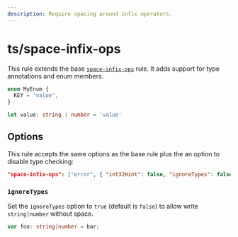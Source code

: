 ```yaml
---
description: Require spacing around infix operators.
---
```


# ts/space-infix-ops

This rule extends the base [`space-infix-ops`](/rules/js/space-infix-ops) rule.
It adds support for type annotations and enum members.

```ts
enum MyEnum {
  KEY = 'value',
}
```

```ts
let value: string | number = 'value'
```

## Options

This rule accepts the same options as the base rule plus the an option to disable type checking:

```json
"space-infix-ops": ["error", { "int32Hint": false, "ignoreTypes": false }]
```

### `ignoreTypes`

Set the `ignoreTypes` option to `true` (default is `false`) to allow write `string|number` without space.

```ts
var foo: string|number = bar;
```
